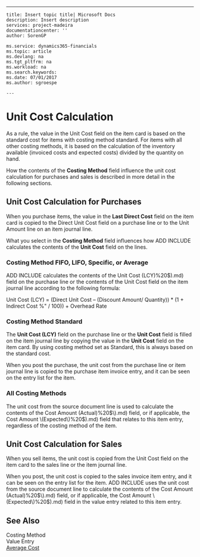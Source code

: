 ---
    title: Insert topic title| Microsoft Docs
    description: Insert description
    services: project-madeira
    documentationcenter: ''
    author: SorenGP

    ms.service: dynamics365-financials
    ms.topic: article
    ms.devlang: na
    ms.tgt_pltfrm: na
    ms.workload: na
    ms.search.keywords:
    ms.date: 07/01/2017
    ms.author: sgroespe

    ---
# Unit Cost Calculation
As a rule, the value in the Unit Cost field on the item card is based on the standard cost for items with costing method standard. For items with all other costing methods, it is based on the calculation of the inventory available \(invoiced costs and expected costs\) divided by the quantity on hand.  
  
 How the contents of the **Costing Method** field influence the unit cost calculation for purchases and sales is described in more detail in the following sections.  
  
## Unit Cost Calculation for Purchases  
 When you purchase items, the value in the **Last Direct Cost** field on the item card is copied to the Direct Unit Cost field on a purchase line or to the Unit Amount line on an item journal line.  
  
 What you select in the **Costing Method** field influences how ADD INCLUDE<!--[!INCLUDE[navnow](../ApplicationDesign/includes/navnow_md.md)]--> calculates the contents of the **Unit Cost** field on the lines.  
  
### Costing Method FIFO, LIFO, Specific, or Average  
 ADD INCLUDE<!--[!INCLUDE[navnow](../ApplicationDesign/includes/navnow_md.md)]--> calculates the contents of the Unit Cost \(LCY\)%20$\).md) field on the purchase line or the contents of the Unit Cost field on the item journal line according to the following formula:  
  
 Unit Cost \(LCY\) \= \(Direct Unit Cost – \(Discount Amount\/ Quantity\)\) \* \(1 \+ Indirect Cost %" \/ 100\)\) \+ Overhead Rate  
  
### Costing Method Standard  
 The **Unit Cost \(LCY\)** field on the purchase line or the **Unit Cost** field is filled on the item journal line by copying the value in the **Unit Cost** field on the item card. By using costing method set as Standard, this is always based on the standard cost.  
  
 When you post the purchase, the unit cost from the purchase line or item journal line is copied to the purchase item invoice entry, and it can be seen on the entry list for the item.  
  
### All Costing Methods  
 The unit cost from the source document line is used to calculate the contents of the Cost Amount \(Actual\)%20$\).md) field, or if applicable, the Cost Amount \(Expected\)%20$\).md) field that relates to this item entry, regardless of the costing method of the item.  
  
## Unit Cost Calculation for Sales  
 When you sell items, the unit cost is copied from the Unit Cost field on the item card to the sales line or the item journal line.  
  
 When you post, the unit cost is copied to the sales invoice item entry, and it can be seen on the entry list for the item. ADD INCLUDE<!--[!INCLUDE[navnow](../ApplicationDesign/includes/navnow_md.md)]--> uses the unit cost from the source document line to calculate the contents of the Cost Amount \(Actual\)%20$\).md) field, or if applicable, the Cost Amount \(Expected\)%20$\).md) field in the value entry related to this item entry.  
  
## See Also  
 Costing Method   
 Value Entry   
 [Average Cost](../Finance/average-cost.md)